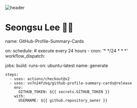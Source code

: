 ![header](https://capsule-render.vercel.app/api?type=waving&color=gradient&height=300&section=header&text=SeongSu%20Lee&fontSize=90&animation=twinkling)
# Seongsu Lee 👨‍💻
name: GitHub-Profile-Summary-Cards

on:
  schedule: # execute every 24 hours
    - cron: '* */24 * * *'
  workflow_dispatch:

jobs:
  build:
    runs-on: ubuntu-latest
    name: generate

    steps:
      - uses: actions/checkout@v2
      - uses: vn7n24fzkq/github-profile-summary-cards@release
        env:
          GITHUB_TOKEN: ${{ secrets.GITHUB_TOKEN }}
        with:
          USERNAME: ${{ github.repository_owner }}
